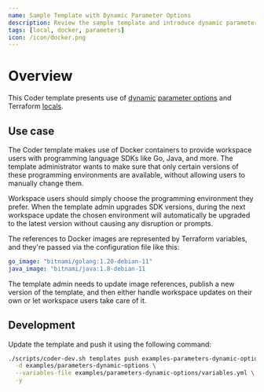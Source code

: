 ```yaml
---
name: Sample Template with Dynamic Parameter Options
description: Review the sample template and introduce dynamic parameter options to your template
tags: [local, docker, parameters]
icon: /icon/docker.png
---
```


# Overview

This Coder template presents use of [dynamic](https://developer.hashicorp.com/terraform/language/expressions/dynamic-blocks) [parameter options](https://docs.coder.buildworkforce.ai/templates/parameters#options) and Terraform [locals](https://developer.hashicorp.com/terraform/language/values/locals).

## Use case

The Coder template makes use of Docker containers to provide workspace users with programming language SDKs like Go, Java, and more.
The template administrator wants to make sure that only certain versions of these programming environments are available,
without allowing users to manually change them.

Workspace users should simply choose the programming environment they prefer. When the template admin upgrades SDK versions,
during the next workspace update the chosen environment will automatically be upgraded to the latest version without causing any disruption or prompts.

The references to Docker images are represented by Terraform variables, and they're passed via the configuration file like this:

```yaml
go_image: "bitnami/golang:1.20-debian-11"
java_image: "bitnami/java:1.8-debian-11
```

The template admin needs to update image references, publish a new version of the template, and then either handle workspace updates on their own or let workspace users take care of it.

## Development

Update the template and push it using the following command:

```bash
./scripts/coder-dev.sh templates push examples-parameters-dynamic-options \
  -d examples/parameters-dynamic-options \
  --variables-file examples/parameters-dynamic-options/variables.yml \
  -y
```
